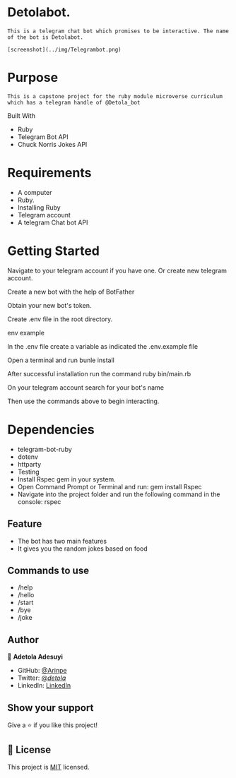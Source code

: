 # Detolabot.

    This is a telegram chat bot which promises to be interactive. The name of the bot is Detolabot.

    [screenshot](../img/Telegrambot.png)

# Purpose
    This is a capstone project for the ruby module microverse curriculum which has a telegram handle of @Detola_bot

Built With
- Ruby
- Telegram Bot API
- Chuck Norris Jokes API

# Requirements
- A computer
- Ruby. 
- Installing Ruby
- Telegram account
- A telegram Chat bot API

# Getting Started
Navigate to your telegram account if you have one. Or create new telegram account.

Create a new bot with the help of BotFather

Obtain your new bot's token.

Create .env file in the root directory.

env example

In the .env file create a variable as indicated the .env.example file

Open a terminal and run bunle install

After successful installation run the command ruby bin/main.rb

On your telegram account search for your bot's name

Then use the commands above to begin interacting.

# Dependencies
- telegram-bot-ruby
- dotenv
- httparty
- Testing
- Install Rspec gem in your system.
- Open Command Prompt or Terminal and run: gem install Rspec
- Navigate into the project folder and run the following command in the console: rspec

## Feature

- The bot has two main features
- It gives you the random jokes based on food

## Commands to use

- /help
- /hello
- /start
- /bye
- /joke

## Author

👤 **Adetola Adesuyi**

- GitHub: [@Arinpe](https://github.com/Arinpe)
- Twitter: [@_detola_](https://twitter.com/_detola_)
- LinkedIn: [LinkedIn](https://www.linkedin.com/in/aadetola/)

## Show your support

Give a ⭐️ if you like this project!

## 📝 License

This project is [MIT](LICENSE) licensed.
